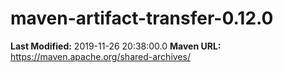 # maven-artifact-transfer-0.12.0

**Last Modified:** 2019-11-26 20:38:00.0
**Maven URL:** https://maven.apache.org/shared-archives/
